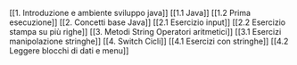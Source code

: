 [[1. Introduzione e ambiente sviluppo java]]
[[1.1 Java]]
[[1.2 Prima esecuzione]]
[[2. Concetti base Java]]
[[2.1 Esercizio input]]
[[2.2 Esercizio stampa su più righe]]
[[3. Metodi String Operatori aritmetici]]
[[3.1 Esercizi manipolazione stringhe]]
[[4. Switch Cicli]]
[[4.1 Esercizi con stringhe]]
[[4.2 Leggere blocchi di dati e menu]]